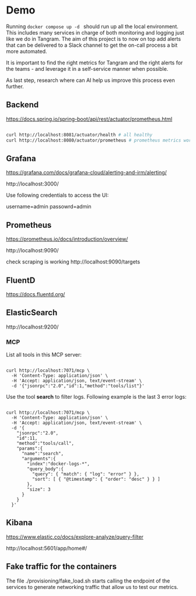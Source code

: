 # Demo

Running `docker compose up -d ` should run up all the local environment. This includes many services in charge of both monitoring and logging just like we do in Tangram. The aim of this project is to now on top add alerts that can be delivered to a Slack channel to get the on-call process a bit more automated. 

It is important to find the right metrics for Tangram and the right alerts for the teams - and leverage it in a self-service manner when possible.

As last step, research where can AI help us improve this process even further. 

## Backend

https://docs.spring.io/spring-boot/api/rest/actuator/prometheus.html

``` bash

curl http://localhost:8081/actuator/health # all healthy
curl http://localhost:8080/actuator/prometheus # prometheus metrics working

```

## Grafana

https://grafana.com/docs/grafana-cloud/alerting-and-irm/alerting/

http://localhost:3000/

Use following credentials to access the UI:

username=admin
passowrd=admin

## Prometheus

https://prometheus.io/docs/introduction/overview/

http://localhost:9090/

check scraping is working http://localhost:9090/targets

## FluentD

https://docs.fluentd.org/

## ElasticSearch

http://localhost:9200/

### MCP

List all tools in this MCP server:

``` curl

curl http://localhost:7071/mcp \
  -H 'Content-Type: application/json' \
  -H 'Accept: application/json, text/event-stream' \
  -d '{"jsonrpc":"2.0","id":1,"method":"tools/list"}'

```

Use the tool **search** to filter logs. Following example is the last 3 error logs:

``` curl

curl http://localhost:7071/mcp \
  -H 'Content-Type: application/json' \
  -H 'Accept: application/json, text/event-stream' \
  -d '{
    "jsonrpc":"2.0",
    "id":11,
    "method":"tools/call",
    "params":{
      "name":"search",
      "arguments":{
        "index":"docker-logs-*",
        "query_body":{
          "query": { "match": { "log": "error" } },
          "sort": [ { "@timestamp": { "order": "desc" } } ]
        },
        "size": 3
      }
    }
  }'

```

## Kibana

https://www.elastic.co/docs/explore-analyze/query-filter

http://localhost:5601/app/home#/


## Fake traffic for the containers

The file ./provisioning/fake_load.sh starts calling the endpoint of the services to generate networking traffic that allow us to test our metrics.

